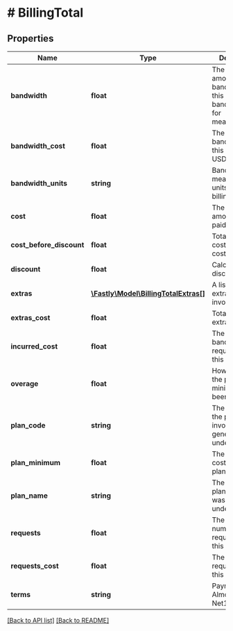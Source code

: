 # # BillingTotal

## Properties

Name | Type | Description | Notes
------------ | ------------- | ------------- | -------------
**bandwidth** | **float** | The total amount of bandwidth used this month (See bandwidth_units for measurement). | [optional] 
**bandwidth_cost** | **float** | The cost of the bandwidth used this month in USD. | [optional] 
**bandwidth_units** | **string** | Bandwidth measurement units based on billing plan. | [optional] 
**cost** | **float** | The final amount to be paid. | [optional] 
**cost_before_discount** | **float** | Total incurred cost plus extras cost. | [optional] 
**discount** | **float** | Calculated discount rate. | [optional] 
**extras** | [**\Fastly\Model\BillingTotalExtras[]**](BillingTotalExtras.md) | A list of any extras for this invoice. | [optional] 
**extras_cost** | **float** | Total cost of all extras. | [optional] 
**incurred_cost** | **float** | The total cost of bandwidth and requests used this month. | [optional] 
**overage** | **float** | How much over the plan minimum has been incurred. | [optional] 
**plan_code** | **string** | The short code the plan this invoice was generated under. | [optional] 
**plan_minimum** | **float** | The minimum cost of this plan. | [optional] 
**plan_name** | **string** | The name of the plan this invoice was generated under. | [optional] 
**requests** | **float** | The total number of requests used this month. | [optional] 
**requests_cost** | **float** | The cost of the requests used this month. | [optional] 
**terms** | **string** | Payment terms. Almost always Net15. | [optional] 


[[Back to API list]](../../README.md#endpoints) [[Back to README]](../../README.md)
